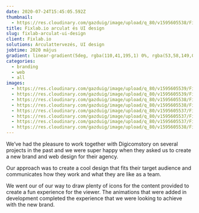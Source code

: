 ```yaml
---
date: 2020-07-24T15:45:05.592Z
thumbnail:
  - https://res.cloudinary.com/gazduig/image/upload/q_80/v1595605538/Fixi/Frame_12_zpvjpk.webp
title: Fixlab.io arculat és UI design
slug: fixlab-arculat-ui-design
client: Fixlab.io
solutions: Arculattervezés, UI design
jobtime: 2020 május
gradient: linear-gradient(5deg, rgba(110,41,195,1) 0%, rgba(53,58,149,0) 71%)
categories:
  - branding
  - web
  - all
images:
  - https://res.cloudinary.com/gazduig/image/upload/q_80/v1595605539/Fixi/Frame_10_ptin3l.webp
  - https://res.cloudinary.com/gazduig/image/upload/q_80/v1595605539/Fixi/Frame_6_tstxxk.webp
  - https://res.cloudinary.com/gazduig/image/upload/q_80/v1595605538/Fixi/Frame_12_zpvjpk.webp
  - https://res.cloudinary.com/gazduig/image/upload/q_80/v1595605538/Fixi/Frame_13_dbwqqa.webp
  - https://res.cloudinary.com/gazduig/image/upload/q_80/v1595605537/Fixi/Frame_8_emz9ou.webp
  - https://res.cloudinary.com/gazduig/image/upload/q_80/v1595605537/Fixi/Frame_7_qxqkob.webp
  - https://res.cloudinary.com/gazduig/image/upload/q_80/v1595605537/Fixi/Frame_9_y4xciy.webp
  - https://res.cloudinary.com/gazduig/image/upload/q_80/v1595605538/Fixi/Frame_11_blbyxd.webp
---
```

<!--StartFragment-->

We’ve had the pleasure to work together with Digicomstory on several projects in the past and we were super happy when they asked us to create a new brand and web design for their agency.

Our approach was to create a cool design that fits their target audience and communicates how they work and what they are like as a team.

We went our of our way to draw plenty of icons for the content provided to create a fun experience for the viewer. The animations that were added in development completed the experience that we were looking to achieve with the new brand.

<!--EndFragment-->